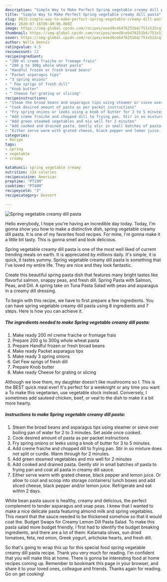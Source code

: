 ```yaml
---
description: "Simple Way to Make Perfect Spring vegetable creamy dill pasta"
title: "Simple Way to Make Perfect Spring vegetable creamy dill pasta"
slug: 6632-simple-way-to-make-perfect-spring-vegetable-creamy-dill-pasta
date: 2020-07-16T06:40:06.860Z
image: https://img-global.cpcdn.com/recipes/eeed9ceb476251b4/751x532cq70/spring-vegetable-creamy-dill-pasta-recipe-main-photo.jpg
thumbnail: https://img-global.cpcdn.com/recipes/eeed9ceb476251b4/751x532cq70/spring-vegetable-creamy-dill-pasta-recipe-main-photo.jpg
cover: https://img-global.cpcdn.com/recipes/eeed9ceb476251b4/751x532cq70/spring-vegetable-creamy-dill-pasta-recipe-main-photo.jpg
author: Nelle Dennis
ratingvalue: 4.5
reviewcount: 12
recipeingredient:
- "200 ml creme fraiche or fromage frais"
- "200 g to 300g whole wheat pasta"
- "Handful frozen or fresh broad beans"
- "Packet asparagus tips"
- "3 spring onions"
- " Few sprigs of fresh dill"
- "Knob butter"
- " Cheese for grating or slicing"
recipeinstructions:
- "Steam the broad beans and asparagus tips using steamer or sieve over boiling pan of water for 2 to 3 minutes. Set aside once cooked."
- "Cook desired amount of pasta as per packet instructions"
- "Fry spring onions or leeks using a knob of butter for 3 to 5 minutes."
- "Add creme fraiche and chopped dill to frying pan. Stir in so mixture does not split or curdle. Warm through for 2 minutes."
- "Add green steamed vegetables and mix well for 2 minutes"
- "Add cooked and drained pasta. Gently stir in small batches of pasta to frying pan and coat all pasta in creamy dill sauce."
- "Either serve warm with grated cheese, black pepper and lemon juice. Or allow to cool and scoop into storage containers/ lunch boxes and add sliced cheese, black pepper and/or lemon juice. Refrigerate and eat within 2 days."
categories:
- Recipe
tags:
- spring
- vegetable
- creamy

katakunci: spring vegetable creamy 
nutrition: 124 calories
recipecuisine: American
preptime: "PT15M"
cooktime: "PT40M"
recipeyield: "3"
recipecategory: Dessert

---
```



![Spring vegetable creamy dill pasta](https://img-global.cpcdn.com/recipes/eeed9ceb476251b4/751x532cq70/spring-vegetable-creamy-dill-pasta-recipe-main-photo.jpg)

Hello everybody, I hope you're having an incredible day today. Today, I'm gonna show you how to make a distinctive dish, spring vegetable creamy dill pasta. It is one of my favorites food recipes. For mine, I'm gonna make it a little bit tasty. This is gonna smell and look delicious.

Spring vegetable creamy dill pasta is one of the most well liked of current trending meals on earth. It is appreciated by millions daily. It's simple, it is quick, it tastes yummy. Spring vegetable creamy dill pasta is something that I've loved my entire life. They are nice and they look fantastic.

Create this beautiful spring pasta dish that features many bright tastes like flavorful salmon, snappy peas, and fresh dill. Spring Pasta with Salmon, Peas, and Dill. A spring take on Tuna Pasta Salad with peas and asparagus in a creamy dill dressing.


To begin with this recipe, we have to first prepare a few ingredients. You can have spring vegetable creamy dill pasta using 8 ingredients and 7 steps. Here is how you can achieve it.

<!--inarticleads1-->

##### The ingredients needed to make Spring vegetable creamy dill pasta:

1. Make ready 200 ml creme fraiche or fromage frais
1. Prepare 200 g to 300g whole wheat pasta
1. Prepare Handful frozen or fresh broad beans
1. Make ready Packet asparagus tips
1. Make ready 3 spring onions
1. Get  Few sprigs of fresh dill
1. Prepare Knob butter
1. Make ready  Cheese for grating or slicing


Although we love them, my daughter doesn&#39;t like mushrooms so I. This is the BEST quick meal ever! It&#39;s perfect for a weeknight or any time you want a To make this vegetarian, use vegetable stock instead. Conversely, I sometimes add sauteed chicken, beef, or veal to the dish to make it a bit more hearty. 

<!--inarticleads2-->

##### Instructions to make Spring vegetable creamy dill pasta:

1. Steam the broad beans and asparagus tips using steamer or sieve over boiling pan of water for 2 to 3 minutes. Set aside once cooked.
1. Cook desired amount of pasta as per packet instructions
1. Fry spring onions or leeks using a knob of butter for 3 to 5 minutes.
1. Add creme fraiche and chopped dill to frying pan. Stir in so mixture does not split or curdle. Warm through for 2 minutes.
1. Add green steamed vegetables and mix well for 2 minutes
1. Add cooked and drained pasta. Gently stir in small batches of pasta to frying pan and coat all pasta in creamy dill sauce.
1. Either serve warm with grated cheese, black pepper and lemon juice. Or allow to cool and scoop into storage containers/ lunch boxes and add sliced cheese, black pepper and/or lemon juice. Refrigerate and eat within 2 days.


White bean pasta sauce is healthy, creamy and delicious, the perfect complement to tender asparagus and snap peas. I knew that I wanted to make a nice delicate pasta featuring almond milk and spring vegetables. This meant that the sauce needed to be thickened somehow so that it would coat the. Budget Swaps for Creamy Lemon Dill Pasta Salad. To make this pasta salad more budget friendly, I first had to identify the budget breaking ingredients, and there are a lot of them: Kalamata olives, sun dried tomatoes, feta, red onion, Greek yogurt, artichoke hearts, and fresh dill. 

So that's going to wrap this up for this special food spring vegetable creamy dill pasta recipe. Thank you very much for reading. I'm confident that you will make this at home. There is gonna be interesting food at home recipes coming up. Remember to bookmark this page in your browser, and share it to your loved ones, colleague and friends. Thanks again for reading. Go on get cooking!
